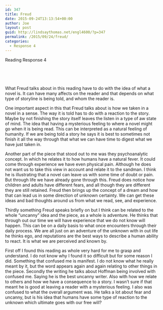 ```yaml
---
id: 347
title: Freud
date: 2015-09-24T13:13:54+00:00
author: Joe
layout: post
guid: http://lindsaythomas.net/engl4600/?p=347
permalink: /2015/09/24/freud/
categories:
  - Response 4
---
```

Reading Response 4

&nbsp;

&nbsp;

What Freud talks about in this reading have to do with the idea of what a novel is. It can have many affects on the reader and that depends on what type of storyline is being told, and whom the reader is.

One important aspect in this that Freud talks about is how we taken in a novel in a sense. The way it is told has to do with a reaction to the story. Maybe by not finishing the story itself leaves the listen in a type of aw state of mind. The idea that having a mysterious feeling to where a novel might go when it is being read. This can be interpreted as a natural feeling of humanity. If we are being told a story he says it is best to sometimes not finish it all the way through that what we can have time to digest what we have just taken in.

Another part of the piece that stood out to me was they psychoanalytic concept. In which he relates it to how humans have a natural fever. It could come through experience we have even physical pain. Although he does not want us to take this view in account and relate it to the sandman. I think he is illustrating that a novel can leave us with some time of doubt or pain. But through life we have already gone through this. Freud does notice how children and adults have different fears, and all though they are different they are still retained. Freud then brings up the concept of a dream and how that can lead us in some direction of unknown certainty. We can get these ideas and bad thoughts around us from what we read, see, and experience.

Thirdly something Freud speaks briefly on but I think can be related to the whole “uncanny” idea and the piece, as a whole is adventure. He thinks that through out our time we will have experience that we do not know will happen. This can be on a daily basis to what once encounters through their daily process. We are all just on an adventure of the unknown with in out life he thinks ego, and reputations are the best ways to describe a human ability to react. It is what we are perceived and known by.

First off I found this reading as whole very hard for me to grasp and understand. I do not know why I found it so difficult but for some reason I did. Something that confused me is manifest. I do not know what he really meant by it, but the word appears again and again relating to other things in the piece. Secondly the writing he talks about Hoffman being involved with confused me. Saying he is the best uncanny writer. Also with how we relate to others and how we have a consequence to a story. I wasn’t sure if that meant he is good at leaving a reader with a mysterious feeling. I also was confused to what the overall argument was. He talks a lot about fear and uncanny, but is his idea that humans have some type of reaction to the unknown which ultimate goes with our free will?